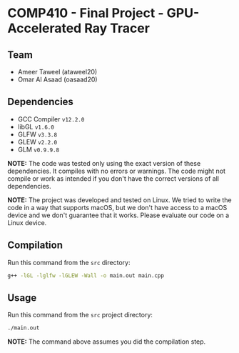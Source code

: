 # COMP410 - Final Project - GPU-Accelerated Ray Tracer

## Team

- Ameer Taweel (ataweel20)
- Omar Al Asaad (oasaad20)

## Dependencies

- GCC Compiler `v12.2.0`
- libGL `v1.6.0`
- GLFW `v3.3.8`
- GLEW `v2.2.0`
- GLM `v0.9.9.8`

**NOTE:** The code was tested only using the exact version of these
dependencies. It compiles with no errors or warnings. The code might not compile
or work as intended if you don't have the correct versions of all dependencies.

**NOTE:** The project was developed and tested on Linux. We tried to write the
code in a way that supports macOS, but we don't have access to a macOS device
and we don't guarantee that it works. Please evaluate our code on a Linux
device.

## Compilation

Run this command from the `src` directory:

```bash
g++ -lGL -lglfw -lGLEW -Wall -o main.out main.cpp
```

## Usage

Run this command from the `src` project directory:

```bash
./main.out
```

**NOTE:** The command above assumes you did the compilation step.
